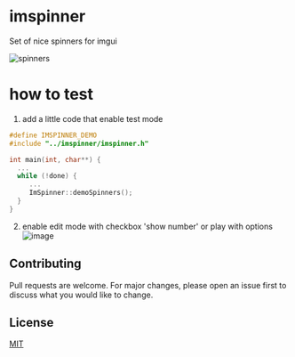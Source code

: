 # imspinner
Set of nice spinners for imgui

![spinners](https://github.com/user-attachments/assets/796d734b-eb2b-4d6f-9199-e4609a57935d)

# how to test

1. add a little code that enable test mode
```c++
#define IMSPINNER_DEMO
#include "../imspinner/imspinner.h"

int main(int, char**) {
  ...
  while (!done) {
     ...
     ImSpinner::demoSpinners();
  }
}
```
2. enable edit mode with checkbox 'show number' or play with options
![image](https://github.com/dalerank/imspinner/assets/918081/dac20ca2-30ab-48a2-b4bb-36caa4676d2c)

## Contributing

Pull requests are welcome. For major changes, please open an issue first
to discuss what you would like to change.

## License

[MIT](https://choosealicense.com/licenses/mit/)
